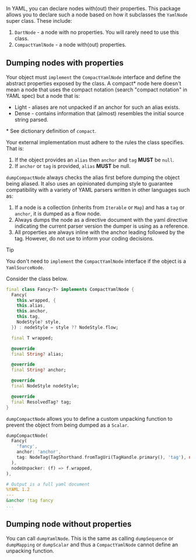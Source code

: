In YAML, you can declare nodes with(out) their properties. This package allows you to declare such a node based on how it subclasses the `YamlNode` super class. These include:

1. `DartNode` - a node with no properties. You will rarely need to use this class.
2. `CompactYamlNode` - a node with(out) properties.

## Dumping nodes with properties

Your object must `implement` the `CompactYamlNode` interface and define the abstract properties exposed by the class. A compact* node here doesn't mean a node that uses the compact notation (search "compact notation" in YAML spec) but a node that is:

* Light - aliases are not unpacked if an anchor for such an alias exists.
* Dense - contains information that (almost) resembles the initial source string parsed.

\* See dictionary definition of `compact`.

Your external implementation must adhere to the rules the class specifies. That is:

1. If the object provides an `alias` then `anchor` and `tag` **MUST** be `null`.
2. If `anchor` or `tag` is provided, `alias` **MUST** be null.

`dumpCompactNode` always checks the alias first before dumping the object being aliased. It also uses an opinionated dumping style to guarantee compatibility with a variety of YAML parsers written in other languages such as:

1. If a node is a collection (inherits from `Iterable` or `Map`) and has a `tag` or `anchor`, it is dumped as a flow node.
2. Always dumps the node as a directive document with the yaml directive indicating the current parser version the dumper is using as a reference.
3. All properties are always inline with the anchor leading followed by the tag. However, do not use to inform your coding decisions.

> [!TIP]
> You don't need to `implement` the `CompactYamlNode` interface if the object is a `YamlSourceNode`.

Consider the class below.

```dart
final class Fancy<T> implements CompactYamlNode {
  Fancy(
    this.wrapped, {
    this.alias,
    this.anchor,
    this.tag,
    NodeStyle? style,
  }) : nodeStyle = style ?? NodeStyle.flow;

  final T wrapped;

  @override
  final String? alias;

  @override
  final String? anchor;

  @override
  final NodeStyle nodeStyle;

  @override
  final ResolvedTag? tag;
}
```

`dumpCompactNode` allows you to define a custom unpacking function to prevent the object from being dumped as a `Scalar`.

```dart
dumpCompactNode(
  Fancy(
    'fancy',
    anchor: 'anchor',
    tag: NodeTag(TagShorthand.fromTagUri(TagHandle.primary(), 'tag'), null),
  ),
  nodeUnpacker: (f) => f.wrapped,
),
```

```yaml
# Output is a full yaml document
%YAML 1.2
---
&anchor !tag fancy
...
```

## Dumping node without properties

You can call `dumpYamlNode`. This is the same as calling `dumpSequence` or `dumpMapping` or `dumpScalar` and thus a `CompactYamlNode` cannot define an unpacking function.
